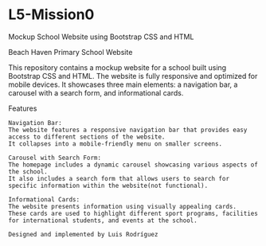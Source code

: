 # L5-Mission0
Mockup School Website using Bootstrap CSS and HTML

Beach Haven Primary School Website

This repository contains a mockup website for a school built using Bootstrap CSS and HTML. 
The website is fully responsive and optimized for mobile devices. 
It showcases three main elements: a navigation bar, a carousel with a search form, and informational cards.

Features

    Navigation Bar: 
    The website features a responsive navigation bar that provides easy access to different sections of the website. 
    It collapses into a mobile-friendly menu on smaller screens.

    Carousel with Search Form: 
    The homepage includes a dynamic carousel showcasing various aspects of the school. 
    It also includes a search form that allows users to search for specific information within the website(not functional).

    Informational Cards: 
    The website presents information using visually appealing cards. 
    These cards are used to highlight different sport programs, facilities for international students, and events at the school.

    Designed and implemented by Luis Rodríguez

